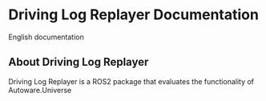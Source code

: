 # Driving Log Replayer Documentation

English documentation

## About Driving Log Replayer

Driving Log Replayer is a ROS2 package that evaluates the functionality of Autoware.Universe
